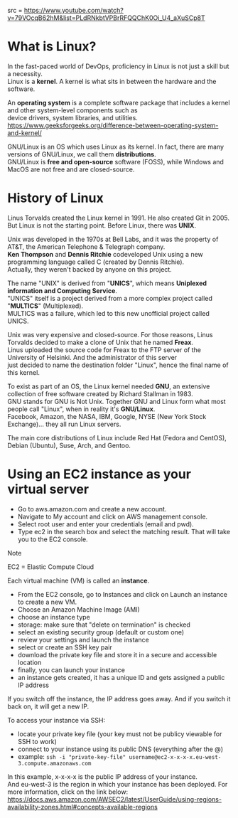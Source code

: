 src = https://www.youtube.com/watch?v=79VOcqB62hM&list=PLdRNkbtVPBrRFQQChK0Oi_U4_aXuSCp8T

# What is Linux?

In the fast-paced world of DevOps, proficiency in Linux is not just a skill but a necessity.  
Linux is a **kernel**. A kernel is what sits in between the hardware and the software.  

An **operating system** is a complete software package that includes a kernel and other system-level components such as  
device drivers, system libraries, and utilities. https://www.geeksforgeeks.org/difference-between-operating-system-and-kernel/  

GNU/Linux is an OS which uses Linux as its kernel. In fact, there are many versions of GNU/Linux, we call them **distributions**.  
GNU/Linux is **free and open-source** software (FOSS), while Windows and MacOS are not free and are closed-source.  

# History of Linux

Linus Torvalds created the Linux kernel in 1991. He also created Git in 2005.  
But Linux is not the starting point. Before Linux, there was **UNIX**.  

Unix was developed in the 1970s at Bell Labs, and it was the property of AT&T, the American Telephone & Telegraph company.  
**Ken Thompson** and **Dennis Ritchie** codeveloped Unix using a new programming language called C (created by Dennis Ritchie).  
Actually, they weren't backed by anyone on this project.  

The name "UNIX" is derived from "**UNICS**", which means **Uniplexed information and Computing Service**.  
"UNICS" itself is a project derived from a more complex project called "**MULTICS**" (Multiplexed).  
MULTICS was a failure, which led to this new unofficial project called UNICS.  

Unix was very expensive and closed-source. For those reasons, Linus Torvalds decided to make a clone of Unix that he named **Freax**.  
Linus uploaded the source code for Freax to the FTP server of the University of Helsinki. And the administrator of this server  
just decided to name the destination folder "Linux", hence the final name of this kernel.

To exist as part of an OS, the Linux kernel needed **GNU**, an extensive collection of free software created by Richard Stallman in 1983.  
GNU stands for GNU is Not Unix. Together GNU and Linux form what most people call "Linux", when in reality it's **GNU/Linux**.  
Facebook, Amazon, the NASA, IBM, Google, NYSE (New York Stock Exchange)... they all run Linux servers.  

The main core distributions of Linux include Red Hat (Fedora and CentOS), Debian (Ubuntu), Suse, Arch, and Gentoo.

# Using an EC2 instance as your virtual server

- Go to aws.amazon.com and create a new account.  
- Navigate to My account and click on AWS management console.
- Select root user and enter your credentials (email and pwd).  
- Type ec2 in the search box and select the matching result. That will take you to the EC2 console.  

>[!note]
>EC2 = Elastic Compute Cloud

Each virtual machine (VM) is called an **instance**.  

- From the EC2 console, go to Instances and click on Launch an instance to create a new VM.  
- Choose an Amazon Machine Image (AMI)
- choose an instance type 
- storage: make sure that "delete on termination" is checked
- select an existing security group (default or custom one)
- review your settings and launch the instance
- select or create an SSH key pair
- download the private key file and store it in a secure and accessible location
- finally, you can launch your instance
- an instance gets created, it has a unique ID and gets assigned a public IP address

If you switch off the instance, the IP address goes away. And if you switch it back on, it will get a new IP.  

To access your instance via SSH:
- locate your private key file (your key must not be publicy viewable for SSH to work)
- connect to your instance using its public DNS (everything after the @)
- example: `ssh -i "private-key-file" username@ec2-x-x-x-x.eu-west-3.compute.amazonaws.com`

In this example, x-x-x-x is the public IP address of your instance.  
And eu-west-3 is the region in which your instance has been deployed. For more information, click on the link below:  
https://docs.aws.amazon.com/AWSEC2/latest/UserGuide/using-regions-availability-zones.html#concepts-available-regions  

# 

